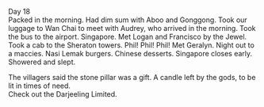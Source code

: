 Day 18  
Packed in the morning. Had dim sum with Aboo and Gonggong. Took our luggage to Wan Chai to meet with Audrey, who arrived in the morning. Took the bus to the airport. Singapore. Met Logan and Francisco by the Jewel. Took a cab to the Sheraton towers. Phil\! Phil\! Phil\! Met Geralyn. Night out to a maccies. Nasi Lemak burgers. Chinese desserts. Singapore closes early. Showered and slept. 

The villagers said the stone pillar was a gift. A candle left by the gods, to be lit in times of need.   
Check out the Darjeeling Limited.
